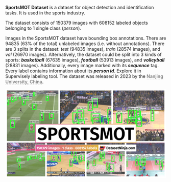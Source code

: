 **SportsMOT Dataset** is a dataset for object detection and identification tasks. It is used in the sports industry. 

The dataset consists of 150379 images with 608152 labeled objects belonging to 1 single class (*person*).

Images in the SportsMOT dataset have bounding box annotations. There are 94835 (63% of the total) unlabeled images (i.e. without annotations). There are 3 splits in the dataset: *test* (94835 images), *train* (28574 images), and *val* (26970 images). Alternatively, the dataset could be split into 3 kinds of sports: ***basketball*** (67635 images), ***football*** (53913 images), and ***volleyball*** (28831 images). Additionally, every image marked with its ***sequence*** tag. Every label contains information about its ***person id***. Explore it in Supervisely labeling tool. The dataset was released in 2023 by the <span style="font-weight: 600; color: grey; border-bottom: 1px dashed #d3d3d3;">Nanjing University, China</span>.

<img src="https://github.com/dataset-ninja/sports-mot/raw/main/visualizations/poster.png">
